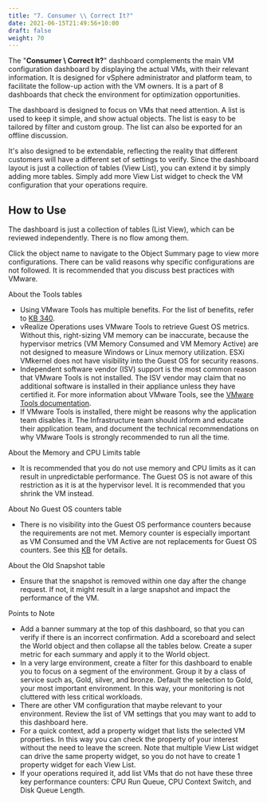 ```yaml
---
title: "7. Consumer \\ Correct It?"
date: 2021-06-15T21:49:56+10:00
draft: false
weight: 70
---
```


The "**Consumer \ Correct It?**" dashboard complements the main VM configuration dashboard by displaying the actual VMs, with their relevant information. It is designed for vSphere administrator and platform team, to facilitate the follow-up action with the VM owners. It is a part of 8 dashboards that check the environment for optimization opportunities.

The dashboard is designed to focus on VMs that need attention. A list is used to keep it simple, and show actual objects. The list is easy to be tailored by filter and custom group. The list can also be exported for an offline discussion.

It's also designed to be extendable, reflecting the reality that different customers will have a different set of settings to verify. Since the dashboard layout is just a collection of tables (View List), you can extend it by simply adding more tables. Simply add more View List widget to check the VM configuration that your operations require.

## How to Use

The dashboard is just a collection of tables (List View), which can be reviewed independently. There is no flow among them.

Click the object name to navigate to the Object Summary page to view more configurations. There can be valid reasons why specific configurations are not followed. It is recommended that you discuss best practices with VMware.

About the Tools tables
- Using VMware Tools has multiple benefits. For the list of benefits, refer to [KB 340](https://kb.vmware.com/s/article/340).
- vRealize Operations uses VMware Tools to retrieve Guest OS metrics. Without this, right-sizing VM memory can be inaccurate, because the hypervisor metrics (VM Memory Consumed and VM Memory Active) are not designed to measure Windows or Linux memory utilization. ESXi VMkernel does not have visibility into the Guest OS for security reasons.
- Independent software vendor (ISV) support is the most common reason that VMware Tools is not installed. The ISV vendor may claim that no additional software is installed in their appliance unless they have certified it. For more information about VMware Tools, see the [VMware Tools documentation](https://docs.vmware.com/en/VMware-Tools/index.html).
- If VMware Tools is installed, there might be reasons why the application team disables it. The Infrastructure team should inform and educate their application team, and document the technical recommendations on why VMware Tools is strongly recommended to run all the time.

About the Memory and CPU Limits table
- It is recommended that you do not use memory and CPU limits as it can result in unpredictable performance. The Guest OS is not aware of this restriction as it is at the hypervisor level. It is recommended that you shrink the VM instead.

About No Guest OS counters table
- There is no visibility into the Guest OS performance counters because the requirements are not met. Memory counter is especially important as VM Consumed and the VM Active are not replacements for Guest OS counters. See this [KB](https://kb.vmware.com/s/article/55675) for details. 

About the Old Snapshot table
- Ensure that the snapshot is removed within one day after the change request. If not, it might result in a large snapshot and impact the performance of the VM. 

Points to Note
- Add a banner summary at the top of this dashboard, so that you can verify if there is an incorrect confirmation. Add a scoreboard and select the World object and then collapse all the tables below. Create a super metric for each summary and apply it to the World object.
- In a very large environment, create a filter for this dashboard to enable you to focus on a segment of the environment. Group it by a class of service such as, Gold, silver, and bronze. Default the selection to Gold, your most important environment. In this way, your monitoring is not cluttered with less critical workloads.
- There are other VM configuration that maybe relevant to your environment. Review the list of VM settings that you may want to add to this dashboard here. 
- For a quick context, add a property widget that lists the selected VM properties. In this way you can check the property of your interest without the need to leave the screen. Note that multiple View List widget can drive the same property widget, so you do not have to create 1 property widget for each View List. 
- If your operations required it, add list VMs that do not have these three key performance counters: CPU Run Queue, CPU Context Switch, and Disk Queue Length. 